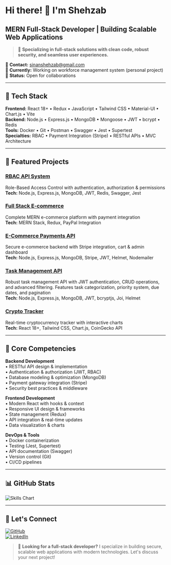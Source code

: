 # Hi there! 👋 I'm Shehzab

## MERN Full-Stack Developer | Building Scalable Web Applications

> 🚀 **Specializing in full-stack solutions with clean code, robust security, and seamless user experiences.**

📧 **Contact:** [sinanshehzab@gmail.com](mailto:sinanshehzab@gmail.com)  
🔭 **Currently:** Working on workforce management system (personal project)  
💼 **Status:** Open for collaborations  

---

## 🚀 Tech Stack

**Frontend:** React 18+ • Redux • JavaScript • Tailwind CSS • Material-UI • Chart.js • Vite  
**Backend:** Node.js • Express.js • MongoDB • Mongoose • JWT • bcrypt • Redis  
**Tools:** Docker • Git • Postman • Swagger • Jest • Supertest  
**Specialties:** RBAC • Payment Integration (Stripe) • RESTful APIs • MVC Architecture

---

## 🌟 Featured Projects

### [RBAC API System](https://github.com/shehzab/RBAC-system)
Role-Based Access Control with authentication, authorization & permissions  
**Tech:** Node.js, Express.js, MongoDB, JWT, Redis, Swagger, Jest

### [Full Stack E-commerce](https://github.com/shehzab/NeoDesk-Ecommerce)
Complete MERN e-commerce platform with payment integration  
**Tech:** MERN Stack, Redux, PayPal Integration

### [E-Commerce Payments API](https://github.com/shehzab/Ecommerce-Payments-API)
Secure e-commerce backend with Stripe integration, cart & admin dashboard  
**Tech:** Node.js, Express.js, MongoDB, Stripe, JWT, Helmet, Nodemailer

### [Task Management API](https://github.com/shehzab/Task-Management-API)
Robust task management API with JWT authentication, CRUD operations, and advanced filtering. Features task categorization, priority system, due dates, and pagination  
**Tech:** Node.js, Express.js, MongoDB, JWT, bcryptjs, Joi, Helmet

### [Crypto Tracker](https://crypto-tracker-coinscope.vercel.app/)
Real-time cryptocurrency tracker with interactive charts  
**Tech:** React 18+, Tailwind CSS, Chart.js, CoinGecko API

---

## 💼 Core Competencies

**Backend Development**  
• RESTful API design & implementation  
• Authentication & authorization (JWT, RBAC)  
• Database modeling & optimization (MongoDB)  
• Payment gateway integration (Stripe)  
• Security best practices & middleware  

**Frontend Development**  
• Modern React with hooks & context  
• Responsive UI design & frameworks  
• State management (Redux)  
• API integration & real-time updates  
• Data visualization & charts  

**DevOps & Tools**  
• Docker containerization  
• Testing (Jest, Supertest)  
• API documentation (Swagger)  
• Version control (Git)  
• CI/CD pipelines  

---

## 📊 GitHub Stats
![Skills Chart](https://github-readme-stats.vercel.app/api/top-langs/?username=shehzab&layout=compact&theme=radical)

---

## 🤝 Let's Connect
[![GitHub](https://img.shields.io/badge/-GitHub-181717?style=flat-square&logo=github)](https://github.com/shehzab)  
[![LinkedIn](https://img.shields.io/badge/-LinkedIn-0A66C2?style=flat-square&logo=linkedin)](https://www.linkedin.com/in/shehzab)

> 🚀 **Looking for a full-stack developer?** I specialize in building secure, scalable web applications with modern technologies. Let's discuss your next project!
